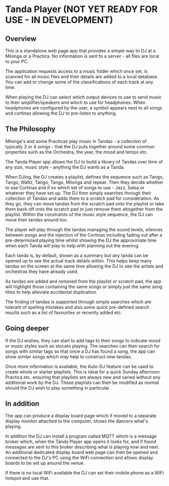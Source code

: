# Tanda Player (NOT YET READY FOR USE - IN DEVELOPMENT)

## Overview

This is a standalone web page app that provides a simple way to DJ at a Milonga or a Practica.  No information is sent to a server - all files are local to your PC.

The application requests access to a music folder which once set, is scanned for all music files and their details are added to a local database.  You can add or change 
some of the classifications of each track at any time.  

When playing the DJ can select which output devices to use to send music to their amplifier/speakers and which to use for headphones.  When headphones are configured by the user, a symbol appears next to all songs and cortinas allowing the DJ to pre-listen to anything.

## The Philosophy

Milonga's and some Practicas play music in Tandas - a collection of typically 3 or 4 songs - that the DJ puts together around some common properties such as the Orchestra, the year, the mood and tempo etc.

The Tanda Player app allows the DJ to build a library of Tandas over time of any size, music style - anything the DJ wants as a Tanda.

When DJing, the DJ creates a playlist, defines the sequence such as Tango, Tango, Waltz, Tango, Tango, Milonga and repeat.  Then they decide whether to use Cortinas and if so which set of songs to use - Jazz, Salsa or whatever they have set up.  The DJ then simply searches through their collection of Tandas and adds them to a scratch pad for consideration.  As they go, they can move tandas from the scratch pad onto the playlist or take them back off onto the scratch pad or just remove them altogether from the playlist.  Within the constraints of the music style sequence, the DJ can move their tandas around too.

The player will play through the tandas managing the sound levels, silences between songs and the injection of the Cortinas including fading out after a pre-determined playing time whilst showing the DJ the approximate time when each Tanda will play to help with planning out the evening.

Each tanda is, by default, shown as a summary but any tanda can be opened up to see the actual track details within.  This helps keep many tandas on the screen at the same time allowing the DJ to see the artists and orchestras they have already used.

As tandas are added and removed from the playlist or scratch pad, the app will highlight those containing the same songs or simply just the same song titles to help alleviate accidental duplication.

The finding of tandas is supported through simple searches which are tolerant of spelling mistakes and also some quick pre-defined search results such as a list of favourites or recently added etc.

## Going deeper

If the DJ wishes, they can start to add tags to their songs to indicate mood or music styles such as stocato playing.  The searches can then search for songs with similar tags so that once a DJ has found a song, the app can show similar songs which may help to construct new tandas.

Once more information is available, the Auto-DJ feature can be used to create whole or starter playlists.  This is ideal for a quick Sunday afternoon Practica etc. ensuring that playlists are always new and varied without any additional work by the DJ.  These playlists can then be modified as normal should the DJ wish to play something in particular.

## In addition

The app can produce a display board page which if moved to a separate display monitor attached to the computer, shows the dancers what's playing.

In addition the DJ can install a program called MQTT which is a message broker which, when the Tanda Player app opens it looks for, and if found messages are sent to this broker describing what is playing now and next. An additional dedicated display board web page can then be opened and connected to the DJ's PC using the WiFi connection and allows display boards to be set up around the venue.

If there is no local WiFi available the DJ can set their mobile phone as a WiFi hotspot and use that.